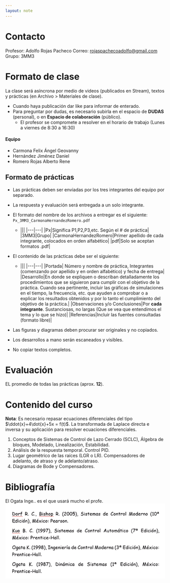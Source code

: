```yaml
---
layout: note
---
```


# Contacto
Profesor: Adolfo Rojas Pacheco
Correo: rojaspachecoadolfo@gmail.com
Grupo: 3MM3

# Formato de clase
La clase será asíncrona por medio de videos (publicados en Stream), textos y prácticas (en Archivo > Materiales de clase).

* Cuando haya publicación dar like para informar de enterado.
* Para preguntar por dudas, es necesario subirla en el espacio de **DUDAS** (personal), o en **Espacio de colaboración** (público).
	* El profesor se compromete a resolver en el horario de trabajo (Lunes a viernes de 8:30 a 16:30)

#### Equipo
- Carmona Felix Ángel Geovanny
- Hernández Jiménez Daniel
- Romero Rojas Alberto Rene

## Formato de prácticas

* Las prácticas deben ser enviadas por los tres integrantes del equipo por separado.
* La respuesta y evaluación será entregada a un solo integrante.
* El formato del nombre de los archivos a entregar es el siguiente: `Px_3MM3_CarmonaHernandezRomero.pdf`
	* |||
	|---|---|
	|Px|Significa P1,P2,P3,etc. Según el # de práctica|
	|3MM3|Grupo|
	|CarmonaHernandezRomero|Primer apellido de cada integrante, colocados en orden alfabético|
	|pdf|Solo se aceptan formatos .pdf|
	
	
* El contenido de las prácticas debe ser el siguiente:
	* |||
	|---|---|
	|Portada| Número y nombre de práctica, Integrantes (comenzando por apellido y en orden alfabético) y fecha de entrega|
	|Desarrollo|En donde se expliquen o describan detalladamente los procedimientos que se siguieron para cumplir con el objetivo de la práctica. Cuando sea pertinente, incluir las gráficas de simulaciones en el tiempo, la frecuencia, etc. que ayuden a comprobar o a explicar los resultados obtenidos y por lo tanto el cumplimiento del objetivo de la práctica.|
	|Observaciones y/o Conclusiones|Por **cada integrante**. Sustanciosas, no largas (Que se vea que entendimos el tema y lo que se hizo)|
	|Referencias|Incluir las fuentes consultadas (formato libre)|
* Las figuras y diagramas deben procurar ser originales y no copiados.
* Los desarrollos a mano serán escaneados y visibles.
* No copiar textos completos.

# Evaluación
EL promedio de todas las prácticas (aprox. **12**).

# Contenido del curso
**Nota**: Es necesario repasar ecuaciones diferenciales del tipo $\ddot{x}+4\dot{x}+5x = f(t)$. La transformada de Laplace directa e inversa y su aplicación para resolver ecuaciones diferenciales.

1. Conceptos de Sistemas de Control de Lazo Cerrado (SCLC), Álgebra de bloques, Modelado, Linealización, Estabilidad.
2. Análisis de la respuesta temporal. Control PID.
3. Lugar geométrico de las raíces (LGR o LR). Compensadores de adelanto, de atraso y de adelanto/atraso.
4. Diagramas de Bode y Compensadores.

# Bibliografía
El Ogata Inge.. es el que usará mucho el profe.
![f293b34fa60bbfd7ccc33419633e4f09.png](../../img/03b9ba9b83a7403898e597679f4438e6.png)
